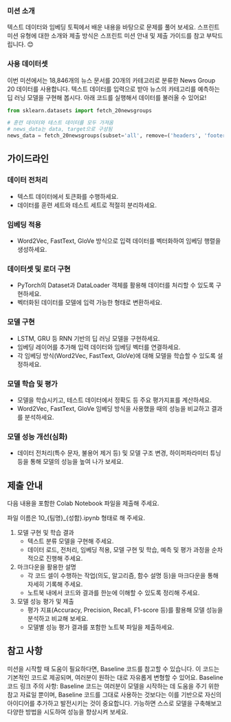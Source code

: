 ### 미션 소개
텍스트 데이터와 임베딩 토픽에서 배운 내용을 바탕으로 문제를 풀어 보세요.
스프린트 미션 유형에 대한 소개와 제출 방식은 스프린트 미션 안내 및 제출 가이드를 참고 부탁드립니다. 😊

### 사용 데이터셋
이번 미션에서는 18,846개의 뉴스 문서를 20개의 카테고리로 분류한 News Group 20 데이터를 사용합니다. 텍스트 데이터를 입력으로 받아 뉴스의 카테고리를 예측하는 딥 러닝 모델을 구현해 봅시다.
아래 코드를 실행해서 데이터를 불러올 수 있어요!
```py
from sklearn.datasets import fetch_20newsgroups

# 훈련 데이터와 테스트 데이터를 모두 가져옴
# news_data는 data, target으로 구성됨
news_data = fetch_20newsgroups(subset='all', remove=('headers', 'footers', 'quotes'))
```

## 가이드라인
### 데이터 전처리
- 텍스트 데이터에서 토큰화를 수행하세요.
- 데이터를 훈련 세트와 테스트 세트로 적절히 분리하세요.
### 임베딩 적용
- Word2Vec, FastText, GloVe 방식으로 입력 데이터를 벡터화하여 임베딩 행렬을 생성하세요.
### 데이터셋 및 로더 구현
- PyTorch의 Dataset과 DataLoader 객체를 활용해 데이터를 처리할 수 있도록 구현하세요.
- 벡터화된 데이터를 모델에 입력 가능한 형태로 변환하세요.
### 모델 구현
- LSTM, GRU 등 RNN 기반의 딥 러닝 모델을 구현하세요.
- 임베딩 레이어를 추가해 입력 데이터와 임베딩 벡터를 연결하세요.
- 각 임베딩 방식(Word2Vec, FastText, GloVe)에 대해 모델을 학습할 수 있도록 설정하세요.
### 모델 학습 및 평가
- 모델을 학습시키고, 테스트 데이터에서 정확도 등 주요 평가지표를 계산하세요.
- Word2Vec, FastText, GloVe 임베딩 방식을 사용했을 때의 성능을 비교하고 결과를 분석하세요.
### 모델 성능 개선(심화)
- 데이터 전처리(특수 문자, 불용어 제거 등) 및 모델 구조 변경, 하이퍼파라미터 튜닝 등을 통해 모델의 성능을 높여 나가 보세요.

## 제출 안내
다음 내용을 포함한 Colab Notebook 파일을 제출해 주세요.

파일 이름은 10_{팀명}_{성함}.ipynb 형태로 해 주세요.

1. 모델 구현 및 학습 결과
    - 텍스트 분류 모델을 구현해 주세요.
    - 데이터 로드, 전처리, 임베딩 적용, 모델 구현 및 학습, 예측 및 평가 과정을 순차적으로 진행해 주세요.
2. 마크다운을 활용한 설명
    - 각 코드 셀이 수행하는 작업(의도, 알고리즘, 함수 설명 등)을 마크다운을 통해 자세히 기록해 주세요.
    - 노트북 내에서 코드와 결과를 한눈에 이해할 수 있도록 정리해 주세요.
3. 모델 성능 평가 및 제출
    - 평가 지표(Accuracy, Precision, Recall, F1-score 등)를 활용해 모델 성능을 분석하고 비교해 보세요.
    - 모델별 성능 평가 결과를 포함한 노트북 파일을 제출하세요.

## 참고 사항
미션을 시작할 때 도움이 필요하다면, Baseline 코드를 참고할 수 있습니다. 이 코드는 기본적인 코드로 제공되며, 여러분이 원하는 대로 자유롭게 변형할 수 있어요.
Baseline 코드 링크
주의 사항: Baseline 코드는 여러분이 모델을 시작하는 데 도움을 주기 위한 참고 자료일 뿐이며, Baseline 코드를 그대로 사용하는 것보다는 이를 기반으로 자신의 아이디어를 추가하고 발전시키는 것이 중요합니다. 가능하면 스스로 모델을 구축해보고 다양한 방법을 시도하여 성능을 향상시켜 보세요.